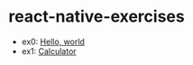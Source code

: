 # react-native-exercises

- ex0: [Hello, world](/0-test-enviroment/App.js)
- ex1: [Calculator](/1-calculator/App.js)
